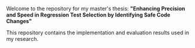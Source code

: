 Welcome to the repository for my master's thesis: **"Enhancing Precision and Speed in Regression Test Selection by Identifying Safe Code Changes"**

This repository contains the implementation and evaluation results used in my research.
